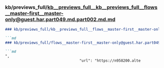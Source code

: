 ### kb/previews_full/kb__previews_full__kb__previews_full__flows__master-first__master-only@guest.har.part049.md.part002.md.md

```md
### kb/previews_full/kb__previews_full__flows__master-first__master-only@guest.har.part049.md.part002.md

```md
### kb/previews_full/flows__master-first__master-only@guest.har.part049.md (part 002)

```md
",
                                  "url": "https://n958200.alte
```

```

```

```
